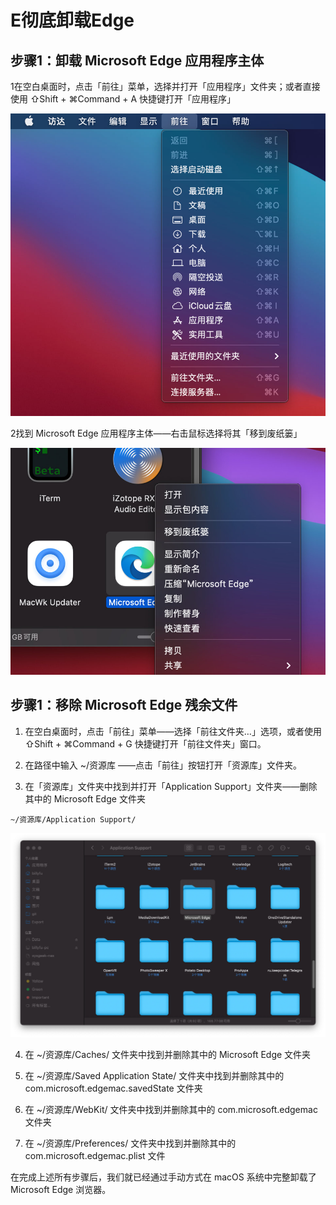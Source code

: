 # E彻底卸载Edge

## 步骤1：卸载 Microsoft Edge 应用程序主体

1在空白桌面时，点击「前往」菜单，选择并打开「应用程序」文件夹；或者直接使用 ⇧Shift + ⌘Command + A 快捷键打开「应用程序」

![应用程序](command.assets/macos-uninstall-microsoft-edge-2.jpg)

2找到 Microsoft Edge 应用程序主体——右击鼠标选择将其「移到废纸篓」

![移到废纸篓](command.assets/macos-uninstall-microsoft-edge-3.jpg)

## 步骤1：移除 Microsoft Edge 残余文件

1. 在空白桌面时，点击「前往」菜单——选择「前往文件夹…」选项，或者使用 ⇧Shift + ⌘Command + G 快捷键打开「前往文件夹」窗口。

2. 在路径中输入 ~/资源库 ——点击「前往」按钮打开「资源库」文件夹。

3. 在「资源库」文件夹中找到并打开「Application Support」文件夹——删除其中的 Microsoft Edge 文件夹

```
~/资源库/Application Support/
```

 

![Application Support](command.assets/macos-uninstall-microsoft-edge-4.jpg)

 

4. 在 ~/资源库/Caches/ 文件夹中找到并删除其中的 Microsoft Edge 文件夹

5. 在 ~/资源库/Saved Application State/ 文件夹中找到并删除其中的 com.microsoft.edgemac.savedState 文件夹

6. 在 ~/资源库/WebKit/ 文件夹中找到并删除其中的 com.microsoft.edgemac 文件夹

7. 在 ~/资源库/Preferences/ 文件夹中找到并删除其中的 com.microsoft.edgemac.plist 文件

在完成上述所有步骤后，我们就已经通过手动方式在 macOS 系统中完整卸载了 Microsoft Edge 浏览器。
